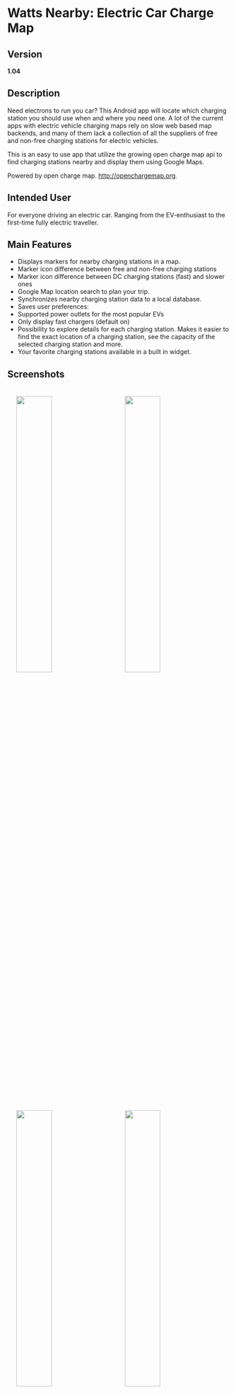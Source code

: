 # Watts Nearby: Electric Car Charge Map

## Version
__1.04__


## Description
Need electrons to run you car? This Android app will locate which charging station you should use when and where you need one.
A lot of the current apps with electric vehicle charging maps rely on slow web based map backends, and many of them lack a collection of all the suppliers of free and non-free charging stations for electric vehicles. 

This is an easy to use app that utilize the growing open charge map api to find charging stations nearby and display them using Google Maps.

Powered by open charge map. http://openchargemap.org. 

## Intended User
For everyone driving an electric car. Ranging from the EV-enthusiast to the first-time fully electric traveller.

## Main Features
* Displays markers for nearby charging stations in a map.
 * Marker icon difference between free and non-free charging stations
 * Marker icon difference between DC charging stations (fast) and slower ones
* Google Map location search to plan your trip.
* Synchronizes nearby charging station data to a local database.
* Saves user preferences:
 * Supported power outlets for the most popular EVs
 * Only display fast chargers (default on)
* Possibility to explore details for each charging station. Makes it easier to find the exact location of a charging station, see the capacity of the selected charging station and more.
* Your favorite charging stations available in a built in widget.

## Screenshots
<img width='40%' vspace='20' hspace='20' src='https://cloud.githubusercontent.com/assets/20125465/26267512/e089fa4e-3cea-11e7-8721-137df9f6a096.png'> <img width='40%' vspace='20' hspace='20' src ='https://cloud.githubusercontent.com/assets/20125465/26267519/e0a4a984-3cea-11e7-9854-d2ff9ead8e28.png'/>

<img width='40%' vspace='20' hspace='20' src='https://cloud.githubusercontent.com/assets/20125465/26267518/e0a35c0a-3cea-11e7-9f3f-b257bdb8dcf6.png'> <img width='40%' vspace='20' hspace='20' src ='https://cloud.githubusercontent.com/assets/20125465/26267514/e08db40e-3cea-11e7-9cf4-74742e92aeec.png'/>

<img width='40%' vspace='20' hspace='20' src='https://cloud.githubusercontent.com/assets/20125465/26267511/e08975ce-3cea-11e7-9851-46e207d4e928.png'> <img width='40%' vspace='20' hspace='20' src ='https://cloud.githubusercontent.com/assets/20125465/26267510/e088baee-3cea-11e7-89a1-d9c1431d5308.png'/>

<img width='40%' vspace='20' hspace='20' src='https://cloud.githubusercontent.com/assets/20125465/26267517/e0a20f76-3cea-11e7-9a60-70163478e35e.png'> <img width='40%' vspace='20' hspace='20' src ='https://cloud.githubusercontent.com/assets/20125465/26267515/e08fe170-3cea-11e7-9060-7eb7fae72ae1.png'/>

<img width='40%' vspace='20' hspace='20' src='https://cloud.githubusercontent.com/assets/20125465/26267513/e08a55de-3cea-11e7-9d62-b1f109558328.png'/>

## License

Copyright 2017 sourcecodere

Licensed under the Apache License, Version 2.0 (the "License");
you may not use this file except in compliance with the License.
You may obtain a copy of the License at

    http://www.apache.org/licenses/LICENSE-2.0

Unless required by applicable law or agreed to in writing, software
distributed under the License is distributed on an "AS IS" BASIS,
WITHOUT WARRANTIES OR CONDITIONS OF ANY KIND, either express or implied.
See the License for the specific language governing permissions and
limitations under the License.
